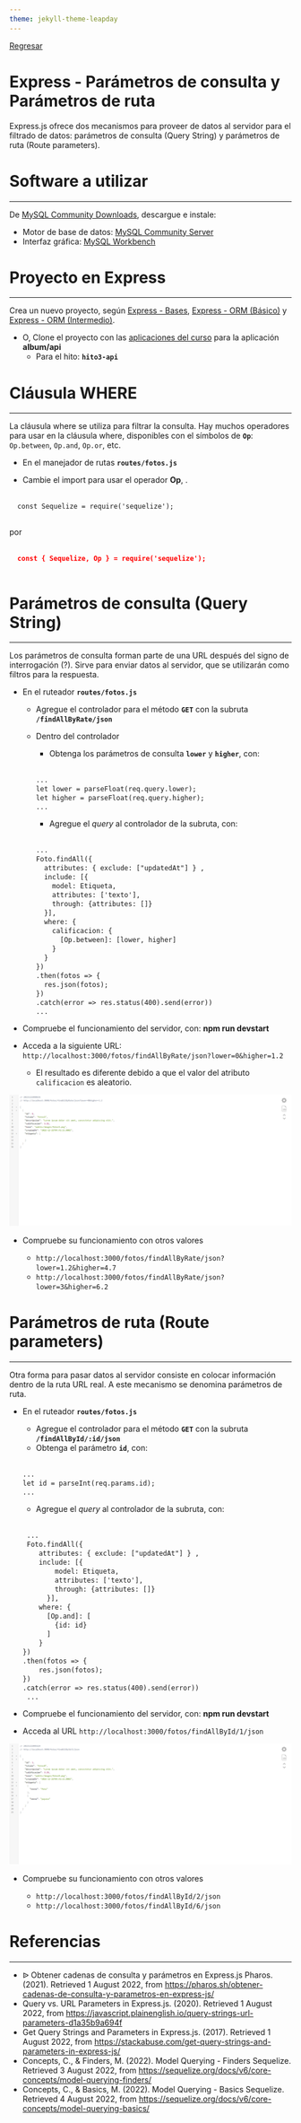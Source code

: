 ```yaml
---
theme: jekyll-theme-leapday
---
```


[Regresar](/DAWM/)

Express - Parámetros de consulta y Parámetros de ruta
=====================================================

Express.js ofrece dos mecanismos para proveer de datos al servidor para el filtrado de datos: parámetros de consulta (Query String) y parámetros de ruta (Route parameters).


Software a utilizar
===================
* * *

De [MySQL Community Downloads](https://dev.mysql.com/downloads/), descargue e instale:
* Motor de base de datos: [MySQL Community Server](https://dev.mysql.com/downloads/mysql/)
* Interfaz gráfica: [MySQL Workbench](https://dev.mysql.com/downloads/workbench/)

Proyecto en Express
===================

* * *

Crea un nuevo proyecto, según [Express - Bases](https://dawfiec.github.io/DAWM/tutoriales/express_bases.html), [Express - ORM (Básico)](https://dawfiec.github.io/DAWM/tutoriales/express_ormbasico.html) y [Express - ORM (Intermedio)](https://dawfiec.github.io/DAWM/tutoriales/express_ormintermedio.html).

* O, Clone el proyecto con las [aplicaciones del curso](https://github.com/DAWFIEC/DAWM-apps) para la aplicación **album/api**
    - Para el hito: **`hito3-api`**

Cláusula WHERE
===============
* * *

La cláusula where se utiliza para filtrar la consulta. Hay muchos operadores para usar en la cláusula where, disponibles con el símbolos de **`Op`**: `Op.between`, `Op.and`, `Op.or`, etc.

* En el manejador de rutas **`routes/fotos.js`**
 + Cambie el import para usar el operador **Op**, .

  <pre><code>
  const Sequelize = require('sequelize');
  </code></pre>

  por

  <pre><code>
  <b style="color:red">const { Sequelize, Op } = require('sequelize');</b>
  </code></pre>


Parámetros de consulta (Query String)
=====================================
* * *

Los parámetros de consulta forman parte de una URL después del signo de interrogación (?). Sirve para enviar datos al servidor, que se utilizarán como filtros para la respuesta.

* En el ruteador **`routes/fotos.js`**
  + Agregue el controlador para el método **`GET`** con la subruta **`/findAllByRate/json`**
  + Dentro del controlador
    - Obtenga los parámetros de consulta **`lower`** y **`higher`**, con:

    <pre><code>
  	...
  	let lower = parseFloat(req.query.lower);
  	let higher = parseFloat(req.query.higher);
  	...
    </code></pre>

    - Agregue el _query_ al controlador de la subruta, con:

    <pre><code>
    ...
    Foto.findAll({
      attributes: { exclude: ["updatedAt"] } ,
      include: [{
        model: Etiqueta,
        attributes: ['texto'],
        through: {attributes: []}
      }], 
      where: { 
        calificacion: { 
          [Op.between]: [lower, higher]
        }
      }
    })  
    .then(fotos => {  
      res.json(fotos);  
    })  
    .catch(error => res.status(400).send(error)) 
    ...
    </code></pre>

* Compruebe el funcionamiento del servidor, con: **npm run devstart**
* Acceda a la siguiente URL: `http://localhost:3000/fotos/findAllByRate/json?lower=0&higher=1.2`  
  - El resultado es diferente debido a que el valor del atributo `calificacion` es aleatorio. 

<p align="center">
  <img src="imagenes/fotos_byrate.png">
</p>
  

* Compruebe su funcionamiento con otros valores

  + `http://localhost:3000/fotos/findAllByRate/json?lower=1.2&higher=4.7`
  + `http://localhost:3000/fotos/findAllByRate/json?lower=3&higher=6.2`


Parámetros de ruta (Route parameters)
=====================================
* * *

Otra forma para pasar datos al servidor consiste en colocar información dentro de la ruta URL real. A este mecanismo se denomina parámetros de ruta. 

* En el ruteador **`routes/fotos.js`**
  + Agregue el controlador para el método **`GET`** con la subruta **`/findAllById/:id/json`**
  + Obtenga el parámetro **`id`**, con:

  <pre><code>
  ...
  let id = parseInt(req.params.id);
  ...
  </code></pre>

  + Agregue el _query_ al controlador de la subruta, con:

  <pre><code>
   ...
   Foto.findAll({  
      attributes: { exclude: ["updatedAt"] } ,
      include: [{
          model: Etiqueta,
          attributes: ['texto'],
          through: {attributes: []}
        }], 
      where: { 
        [Op.and]: [
          {id: id}
        ]
      }
  })  
  .then(fotos => {  
      res.json(fotos);  
  })  
  .catch(error => res.status(400).send(error)) 
   ...
  </code></pre>

* Compruebe el funcionamiento del servidor, con: **npm run devstart**
* Acceda al URL `http://localhost:3000/fotos/findAllById/1/json` 

<p align="center">
  <img src="imagenes/fotos_byid.png">
</p>

* Compruebe su funcionamiento con otros valores

  + `http://localhost:3000/fotos/findAllById/2/json`
  + `http://localhost:3000/fotos/findAllById/6/json`

Referencias 
===========

* * *

* ᐉ Obtener cadenas de consulta y parámetros en Express.js Pharos. (2021). Retrieved 1 August 2022, from https://pharos.sh/obtener-cadenas-de-consulta-y-parametros-en-express-js/
* Query vs. URL Parameters in Express.js. (2020). Retrieved 1 August 2022, from https://javascript.plainenglish.io/query-strings-url-parameters-d1a35b9a694f
* Get Query Strings and Parameters in Express.js. (2017). Retrieved 1 August 2022, from https://stackabuse.com/get-query-strings-and-parameters-in-express-js/
* Concepts, C., & Finders, M. (2022). Model Querying - Finders Sequelize. Retrieved 3 August 2022, from https://sequelize.org/docs/v6/core-concepts/model-querying-finders/
* Concepts, C., & Basics, M. (2022). Model Querying - Basics Sequelize. Retrieved 4 August 2022, from https://sequelize.org/docs/v6/core-concepts/model-querying-basics/
